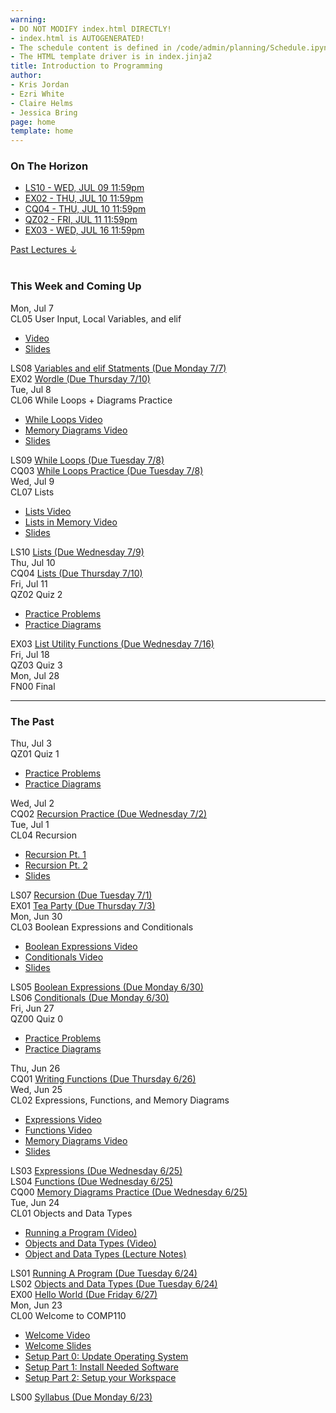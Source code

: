 ```yaml
---
warning:
- DO NOT MODIFY index.html DIRECTLY!
- index.html is AUTOGENERATED! 
- The schedule content is defined in /code/admin/planning/Schedule.ipynb
- The HTML template driver is in index.jinja2
title: Introduction to Programming
author:
- Kris Jordan
- Ezri White
- Claire Helms
- Jessica Bring
page: home
template: home
---
```


<div class="link-page pt-4">
<div class="row">

<!-- Horizon Box/Column -->
<div class="col-lg-4 col-md-12 col-md-1 order-lg-3 pt-5"> 
<div class="horizon-box mb-3">
<h3 class="header text-center pt-2">On The Horizon</h3><ul class="list-unstyled d-flexpx-sm-5 px-md-5 px-lg-0 flex-wrap justify-content-center justify-content-md-between justify-content-lg-center align-items-center"><li class="horizon-item"><a href="https://www.gradescope.com/">LS10 - WED, JUL 09 11:59pm</a></li><li class="horizon-item"><a href="/exercises/wordle.html">EX02 - THU, JUL 10 11:59pm</a></li><li class="horizon-item"><a href="/cqs/lists.html">CQ04 - THU, JUL 10 11:59pm</a></li><li class="horizon-item"><a href="/resources/practice/practice-problems.html">QZ02 - FRI, JUL 11 11:59pm</a></li><li class="horizon-item"><a href="/exercises/list-utils.html">EX03 - WED, JUL 16 11:59pm</a></li></ul></div>
<div class="past-link">
<a href="#past">
<div class="past-btn">
<div class="text-center align-middle past-text">Past Lectures <span class="down-arrow">&darr;</span></div>
</div>
</a>
</div>
</div>

<!-- Agenda Box/Column -->
<div class="col-lg-8 col-md-12 order-sm-2 order-lg-1 itinerary-col itinerary">
<div>
<!-- Allows us to smooth scroll to This Week and Coming Up section -->
<div id="latest" class="pb-3"></div>
<br>
<!-- Current Week and Future -->
<h3 class="header">This Week and Coming Up</h3></div><div data-type="lecture" data-date="2025-07-07" class="row itinerary-row py-2">
<div class="date col-md-2">Mon, Jul 7</div>
<div class="plans col-md-9"><div class="plan Class">
<span class="kind">CL05 </span><span class="title">User Input, Local Variables, and elif</span>
<ul class="links"><li class="link"><a href="https://youtu.be/eRHLEucuLt4">Video</a></li>
<li class="link"><a href="/static/slides/CL05.pdf">Slides</a></li>
</ul></div><div class="plan Lesson">
<span class="kind">LS08 </span><span class="title"><a href="https://www.gradescope.com/">Variables and elif Statments (Due Monday 7/7)</a></span></div><div class="plan Exercise">
<span class="kind">EX02 </span><span class="title"><a href="/exercises/wordle.html">Wordle (Due Thursday 7/10)</a></span></div></div>
</div><div data-type="lecture" data-date="2025-07-08" class="row itinerary-row py-2">
<div class="date col-md-2">Tue, Jul 8</div>
<div class="plans col-md-9"><div class="plan Class">
<span class="kind">CL06 </span><span class="title">While Loops + Diagrams Practice</span>
<ul class="links"><li class="link"><a href="https://www.youtube.com/watch?v=iiksOU66xSw">While Loops Video</a></li>
<li class="link"><a href="https://youtu.be/-IaBIsOxwOM">Memory Diagrams Video</a></li>
<li class="link"><a href="/static/slides/CL06.pdf">Slides</a></li>
</ul></div><div class="plan Lesson">
<span class="kind">LS09 </span><span class="title"><a href="https://www.gradescope.com/">While Loops (Due Tuesday 7/8)</a></span></div><div class="plan Challenge Question">
<span class="kind">CQ03 </span><span class="title"><a href="/cqs/while-loops.html">While Loops Practice (Due Tuesday 7/8)</a></span></div></div>
</div><div data-type="lecture" data-date="2025-07-09" class="row itinerary-row py-2">
<div class="date col-md-2">Wed, Jul 9</div>
<div class="plans col-md-9"><div class="plan Class">
<span class="kind">CL07 </span><span class="title">Lists</span>
<ul class="links"><li class="link"><a href="https://www.youtube.com/watch?v=U_GP3Jkz5lU">Lists Video</a></li>
<li class="link"><a href="https://www.youtube.com/watch?v=WCvrVTUZ-Ac">Lists in Memory Video</a></li>
<li class="link"><a href="/static/slides/CL06.pdf">Slides</a></li>
</ul></div><div class="plan Lesson">
<span class="kind">LS10 </span><span class="title"><a href="https://www.gradescope.com/">Lists (Due Wednesday 7/9)</a></span></div></div>
</div><div data-type="lecture" data-date="2025-07-10" class="row itinerary-row py-2">
<div class="date col-md-2">Thu, Jul 10</div>
<div class="plans col-md-9"><div class="plan Challenge Question">
<span class="kind">CQ04 </span><span class="title"><a href="/cqs/lists.html">Lists (Due Thursday 7/10)</a></span></div></div>
</div><div data-type="lecture" data-date="2025-07-11" class="row itinerary-row py-2">
<div class="date col-md-2">Fri, Jul 11</div>
<div class="plans col-md-9"><div class="plan Quiz">
<span class="kind">QZ02 </span><span class="title">Quiz 2</span>
<ul class="links"><li class="link"><a href="/resources/practice/practice-problems.html">Practice Problems</a></li>
<li class="link"><a href="/resources/practice/MemDiagrams.html">Practice Diagrams</a></li>
</ul></div><div class="plan Exercise">
<span class="kind">EX03 </span><span class="title"><a href="/exercises/list-utils.html">List Utility Functions (Due Wednesday 7/16)</a></span></div></div>
</div><div data-type="lecture" data-date="2025-07-18" class="row itinerary-row py-2">
<div class="date col-md-2">Fri, Jul 18</div>
<div class="plans col-md-9"><div class="plan Quiz">
<span class="kind">QZ03 </span><span class="title">Quiz 3</span></div></div>
</div><div data-type="lecture" data-date="2025-07-28" class="row itinerary-row py-2">
<div class="date col-md-2">Mon, Jul 28</div>
<div class="plans col-md-9"><div class="plan Final">
<span class="kind">FN00 </span><span class="title">Final</span></div></div>
</div><!-- The Past section --><div id='past' class="pb-2"></div>
<hr>
<h3 class="header pt-3">The Past</h3><div data-type="lecture" data-date="2025-07-03" class="row itinerary-row py-2">
<div class="date col-md-2">Thu, Jul 3</div>
<div class="plans col-md-9"><div class="plan Quiz">
<span class="kind">QZ01 </span><span class="title">Quiz 1</span>
<ul class="links"><li class="link"><a href="/resources/practice/practice-problems.html">Practice Problems</a></li>
<li class="link"><a href="/resources/practice/MemDiagrams.html">Practice Diagrams</a></li>
</ul></div></div>
</div><div data-type="lecture" data-date="2025-07-02" class="row itinerary-row py-2">
<div class="date col-md-2">Wed, Jul 2</div>
<div class="plans col-md-9"><div class="plan Challenge Question">
<span class="kind">CQ02 </span><span class="title"><a href="/cqs/recursive-fns.html">Recursion Practice (Due Wednesday 7/2)</a></span></div></div>
</div><div data-type="lecture" data-date="2025-07-01" class="row itinerary-row py-2">
<div class="date col-md-2">Tue, Jul 1</div>
<div class="plans col-md-9"><div class="plan Class">
<span class="kind">CL04 </span><span class="title">Recursion</span>
<ul class="links"><li class="link"><a href="https://www.youtube.com/watch?v=5mVmXIrG5ec">Recursion Pt. 1</a></li>
<li class="link"><a href="https://www.youtube.com/watch?v=lWwCoD9EV9g">Recursion Pt. 2</a></li>
<li class="link"><a href="/static/slides/CL04.pdf">Slides</a></li>
</ul></div><div class="plan Lesson">
<span class="kind">LS07 </span><span class="title"><a href="https://www.gradescope.com/">Recursion (Due Tuesday 7/1)</a></span></div><div class="plan Exercise">
<span class="kind">EX01 </span><span class="title"><a href="/exercises/tea-party.html">Tea Party (Due Thursday 7/3)</a></span></div></div>
</div><div data-type="lecture" data-date="2025-06-30" class="row itinerary-row py-2">
<div class="date col-md-2">Mon, Jun 30</div>
<div class="plans col-md-9"><div class="plan Class">
<span class="kind">CL03 </span><span class="title">Boolean Expressions and Conditionals</span>
<ul class="links"><li class="link"><a href="https://www.youtube.com/watch?v=tmmSlIq9I_0">Boolean Expressions Video</a></li>
<li class="link"><a href="https://youtu.be/omtIjdWHpoQ">Conditionals Video</a></li>
<li class="link"><a href="/static/slides/CL03.pdf">Slides</a></li>
</ul></div><div class="plan Lesson">
<span class="kind">LS05 </span><span class="title"><a href="https://www.gradescope.com/">Boolean Expressions (Due Monday 6/30)</a></span></div><div class="plan Lesson">
<span class="kind">LS06 </span><span class="title"><a href="https://www.gradescope.com/">Conditionals (Due Monday 6/30)</a></span></div></div>
</div><div data-type="lecture" data-date="2025-06-27" class="row itinerary-row py-2">
<div class="date col-md-2">Fri, Jun 27</div>
<div class="plans col-md-9"><div class="plan Quiz">
<span class="kind">QZ00 </span><span class="title">Quiz 0</span>
<ul class="links"><li class="link"><a href="/resources/practice/practice-problems.html">Practice Problems</a></li>
<li class="link"><a href="/resources/practice/MemDiagrams.html">Practice Diagrams</a></li>
</ul></div></div>
</div><div data-type="lecture" data-date="2025-06-26" class="row itinerary-row py-2">
<div class="date col-md-2">Thu, Jun 26</div>
<div class="plans col-md-9"><div class="plan Challenge Question">
<span class="kind">CQ01 </span><span class="title"><a href="/cqs/CQ00-functions.html">Writing Functions (Due Thursday 6/26)</a></span></div></div>
</div><div data-type="lecture" data-date="2025-06-25" class="row itinerary-row py-2">
<div class="date col-md-2">Wed, Jun 25</div>
<div class="plans col-md-9"><div class="plan Class">
<span class="kind">CL02 </span><span class="title">Expressions, Functions, and Memory Diagrams</span>
<ul class="links"><li class="link"><a href="https://youtu.be/a9ervj3kVNo">Expressions Video</a></li>
<li class="link"><a href="https://youtu.be/BIZA0clx5Zs">Functions Video</a></li>
<li class="link"><a href="https://youtu.be/HWMnlbt_4is">Memory Diagrams Video</a></li>
<li class="link"><a href="/static/slides/CL02.pdf">Slides</a></li>
</ul></div><div class="plan Lesson">
<span class="kind">LS03 </span><span class="title"><a href="https://www.gradescope.com/">Expressions (Due Wednesday 6/25)</a></span></div><div class="plan Lesson">
<span class="kind">LS04 </span><span class="title"><a href="https://www.gradescope.com/">Functions (Due Wednesday 6/25)</a></span></div><div class="plan Challenge Question">
<span class="kind">CQ00 </span><span class="title"><a href="https://www.gradescope.com/">Memory Diagrams Practice (Due Wednesday 6/25)</a></span></div></div>
</div><div data-type="lecture" data-date="2025-06-24" class="row itinerary-row py-2">
<div class="date col-md-2">Tue, Jun 24</div>
<div class="plans col-md-9"><div class="plan Class">
<span class="kind">CL01 </span><span class="title">Objects and Data Types</span>
<ul class="links"><li class="link"><a href="https://youtu.be/M1FeIzICA9A">Running a Program (Video)</a></li>
<li class="link"><a href="https://www.youtube.com/watch?v=6GxkRgIze-c">Objects and Data Types (Video)</a></li>
<li class="link"><a href="/lessons/objects_data_types.html">Object and Data Types (Lecture Notes)</a></li>
</ul></div><div class="plan Lesson">
<span class="kind">LS01 </span><span class="title"><a href="https://www.gradescope.com/">Running A Program (Due Tuesday 6/24)</a></span></div><div class="plan Lesson">
<span class="kind">LS02 </span><span class="title"><a href="https://www.gradescope.com/">Objects and Data Types (Due Tuesday 6/24)</a></span></div><div class="plan Exercise">
<span class="kind">EX00 </span><span class="title"><a href="/exercises/ex00_hello_world.html">Hello World (Due Friday 6/27)</a></span></div></div>
</div><div data-type="lecture" data-date="2025-06-23" class="row itinerary-row py-2">
<div class="date col-md-2">Mon, Jun 23</div>
<div class="plans col-md-9"><div class="plan Class">
<span class="kind">CL00 </span><span class="title">Welcome to COMP110</span>
<ul class="links"><li class="link"><a href="https://youtu.be/3qqaCsEVzng">Welcome Video</a></li>
<li class="link"><a href="/static/slides/CL00.pdf">Welcome Slides</a></li>
<li class="link"><a href="/resources/setup/os-update.html">Setup Part 0: Update Operating System</a></li>
<li class="link"><a href="/resources/setup/software.html">Setup Part 1: Install Needed Software</a></li>
<li class="link"><a href="/resources/setup/workspace.html">Setup Part 2: Setup your Workspace</a></li>
</ul></div><div class="plan Lesson">
<span class="kind">LS00 </span><span class="title"><a href="https://www.gradescope.com/">Syllabus (Due Monday 6/23)</a></span></div></div>
</div></div>
</div>